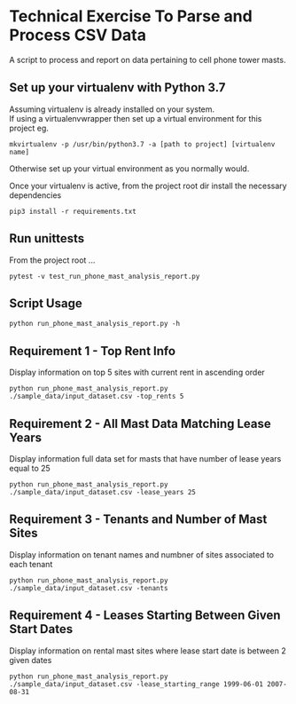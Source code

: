 # Technical Exercise To Parse and Process CSV Data

A script to process and report on data pertaining to cell phone tower masts.

## Set up your virtualenv with Python 3.7

Assuming virtualenv is already installed on your system.  
If using a virtualenvwrapper then set up a virtual environment for this project 
eg.
```
mkvirtualenv -p /usr/bin/python3.7 -a [path to project] [virtualenv name]
```
Otherwise set up your virtual environment as you normally would.  

Once your virtualenv is active, from the project root dir install the necessary dependencies

```
pip3 install -r requirements.txt
```

## Run unittests
From the project root ...
``` 
pytest -v test_run_phone_mast_analysis_report.py
```


## Script Usage
```
python run_phone_mast_analysis_report.py -h
```

## Requirement 1 - Top Rent Info
Display information on top 5 sites with current rent in ascending order
```
python run_phone_mast_analysis_report.py ./sample_data/input_dataset.csv -top_rents 5
``` 


## Requirement 2 - All Mast Data Matching Lease Years
Display information full data set for masts that have number of lease years equal to 25
```
python run_phone_mast_analysis_report.py ./sample_data/input_dataset.csv -lease_years 25
``` 

## Requirement 3 - Tenants and Number of Mast Sites
Display information on tenant names and numbner of sites associated to each tenant
```
python run_phone_mast_analysis_report.py ./sample_data/input_dataset.csv -tenants 
```


## Requirement 4 - Leases Starting Between Given Start Dates
Display information on rental mast sites where lease start date is between 2 given dates
```
python run_phone_mast_analysis_report.py ./sample_data/input_dataset.csv -lease_starting_range 1999-06-01 2007-08-31
``` 
